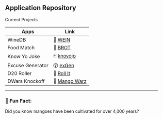 ## Application Repository 

Current Projects

| Apps             | Link                                                                                             |
| ---------------- | ------------------------------------------------------------------------------------------------ |
| WineDB           | 🍷 [WEIN](https://obsidianmango.github.io/ObsidianMango/wine.html)                               |
| Food Match       | 🥖 [BROT](https://obsidianmango.github.io/ObsidianMango/food.html)                               |
| Know Yo Joke     | 🃏 [knoyojo](https://obsidianmango.github.io/ObsidianMango/comedy.html)                          |
| Excuse Generator | 😲 [exGen](https://obsidianmango.github.io/ObsidianMango/xcuse.html)                            |
| D20 Roller       | 🎲 [Roll It](https://obsidianmango.github.io/ObsidianMango/d20.html)                             |
| DWars Knockoff   | 🥭 [Mango Warz](https://obsidianmango.github.io/ObsidianMango/mangowarz.html)                    |

---

### 🦖 Fun Fact:

Did you know mangoes have been cultivated for over 4,000 years?
